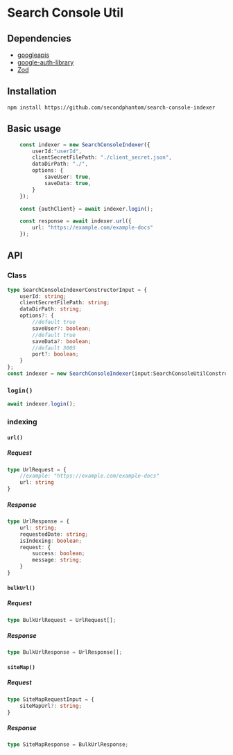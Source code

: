 # Search Console Util

## Dependencies
- [googleapis](https://www.npmjs.com/package/googleapis)
- [google-auth-library](https://www.npmjs.com/package/google-auth-library)
- [Zod](https://zod.dev/)

## Installation
```
npm install https://github.com/secondphantom/search-console-indexer
```

## Basic usage
```ts
	const indexer = new SearchConsoleIndexer({
		userId:"userId",
		clientSecretFilePath: "./client_secret.json",
		dataDirPath: "./",
		options: {
			saveUser: true,
			saveData: true,
		}
	});

	const {authClient} = await indexer.login();

	const response = await indexer.url({
		url: "https://example.com/example-docs"
	});
```

## API
### Class
```ts
type SearchConsoleIndexerConstructorInput = {
	userId: string;
	clientSecretFilePath: string;
	dataDirPath: string;
	options?: {
		//default true
		saveUser?: boolean;
		//default true
		saveData?: boolean;
		//default 3005
		port?: boolean;
	}
};
const indexer = new SearchConsoleIndexer(input:SearchConsoleUtilConstructorInput);
```
### `login()`
```ts
await indexer.login();
```
### indexing
#### `url()`
##### Request
```ts
type UrlRequest = {
	//example: "https://example.com/example-docs"
	url: string
}
```
##### Response
```ts
type UrlResponse = {
	url: string;
	requestedDate: string;
	isIndexing: boolean;
	request: {
		success: boolean;
		message: string;
	}
}
```
#### `bulkUrl()`
##### Request
```ts
type BulkUrlRequest = UrlRequest[];
```
##### Response
```ts
type BulkUrlResponse = UrlResponse[];
```
#### `siteMap()`
##### Request
```ts
type SiteMapRequestInput = {
	siteMapUrl?: string;
}
```
##### Response
```ts
type SiteMapResponse = BulkUrlResponse;
```


